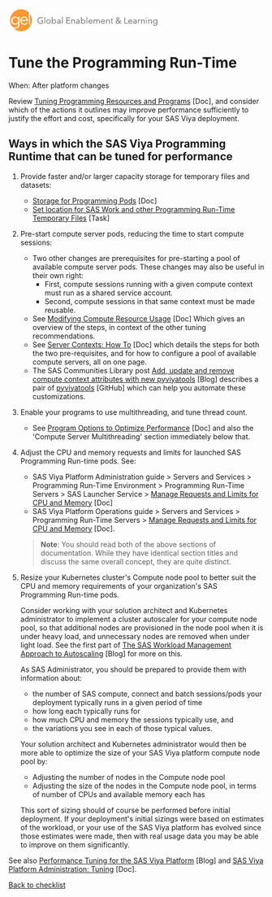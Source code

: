 ![Global Enablement & Learning](/img/gel_banner_logo_tech-partners.jpg)

# Tune the Programming Run-Time

<!--
SortString: 0440
Description: Tune the SAS Viya Platform Programming Run-time for better performance with your workload
Tags: Initial,New,Done
Topic: SAS Programming Run-time
Essential: -
Authors: David Stern
-->
When: After platform changes

Review [Tuning Programming Resources and Programs](https://go.documentation.sas.com/doc/en/sasadmincdc/default/caltuning/n1d39n9afq8a5un17r94wj63u1up.htm)
[Doc], and consider which of the actions it outlines may improve performance
sufficiently to justify the effort and cost, specifically for your SAS Viya deployment.

## Ways in which the SAS Viya Programming Runtime that can be tuned for performance

1. Provide faster and/or larger capacity storage for temporary files and datasets:
    * [Storage for Programming Pods](https://go.documentation.sas.com/doc/en/sasadmincdc/default/caltuning/n1d39n9afq8a5un17r94wj63u1up.htm#p1jxvhyy4vao3bn1g4t0ez8imawh) [Doc]
    * [Set location for SAS Work and other Programming Run-Time Temporary Files](./move_sas_work_and_spre_temporary_files_location.md) [Task]

1. Pre-start compute server pods, reducing the time to start compute sessions:
    * Two other changes are prerequisites for pre-starting a pool of available compute server pods. These changes may also be useful in their own right:
        *  First, compute sessions running with a given compute context must run as a shared service account.
        *  Second, compute sessions in that same context must be made reusable.
    * See [Modifying Compute Resource Usage](https://go.documentation.sas.com/doc/en/sasadmincdc/default/caltuning/n1d39n9afq8a5un17r94wj63u1up.htm#p1uaorpzhfu8jgn1sfcykyy9mg6l) [Doc] Which gives an overview of the steps, in context of the other tuning recommendations.
    * See [Server Contexts: How To](https://go.documentation.sas.com/doc/en/sasadmincdc/default/calcontexts/n1hjn8eobk5pyhn1wg3ja0drdl6h.htm) [Doc] which details the steps for both the two pre-requisites, and for how to configure a pool of available compute servers, all on one page.
    * The SAS Communities Library post [Add, update and remove compute context attributes with new pyviyatools](https://communities.sas.com/t5/SAS-Communities-Library/Add-update-and-remove-compute-context-attributes-with-new/ta-p/805531) [Blog] describes a pair of [pyviyatools](https://github.com/sassoftware/pyviyatools) [GitHub] which can help you automate these customizations.

1. Enable your programs to use multithreading, and tune thread count.
    * See [Program Options to Optimize Performance](https://go.documentation.sas.com/doc/en/sasadmincdc/default/caltuning/n1d39n9afq8a5un17r94wj63u1up.htm#n068wr87gcls35n1f907qjqhe1vh) [Doc] and also the 'Compute Server Multithreading' section immediately below that.

1. Adjust the CPU and memory requests and limits for launched SAS Programming Run-time pods. See:
    * SAS Viya Platform Administration guide > Servers and Services > Programming Run-Time Environment > Programming Run-Time Servers > SAS Launcher Service > [Manage Requests and Limits for CPU and Memory](https://go.documentation.sas.com/doc/en/sasadmincdc/default/calsrvpgm/n00002viyaprgmsrvs00000admin.htm#n122hqrs2ddqe9n19g34jfrftz4t) [Doc]
    * SAS Viya Platform Operations guide > Servers and Services > Programming Run-Time Servers > [Manage Requests and Limits for CPU and Memory](https://go.documentation.sas.com/doc/en/itopscdc/default/itopssrv/p0wvl5nf1lvyzfn16pqdgf9tybuo.htm#n0u9kbsqdgyoean1ofbds3oe4wq5) [Doc].

    > **Note**: You should read both of the above sections of documentation. While they have identical section titles and discuss the same overall concept, they are quite distinct.

1. Resize your Kubernetes cluster's Compute node pool to better suit the CPU and memory requirements of your organization's SAS Programming Run-time pods.

    Consider working with your solution architect and Kubernetes administrator to implement a cluster autoscaler for your compute node pool, so that additional nodes are provisioned in the node pool when it is under heavy load, and unnecessary nodes are removed when under light load. See the first part of [The SAS Workload Management Approach to Autoscaling](https://communities.sas.com/t5/SAS-Communities-Library/The-SAS-Workload-Management-Approach-to-Autoscaling/ta-p/825986) [Blog] for more on this.

   As SAS Administrator, you should be prepared to provide them with information about:

   * the number of SAS compute, connect and batch sessions/pods your deployment typically runs in a given period of time
   * how long each typically runs for
   * how much CPU and memory the sessions typically use, and
   * the variations you see in each of those typical values.

   Your solution architect and Kubernetes administrator would then be more able to optimize the size of your SAS Viya platform compute node pool by:

    * Adjusting the number of nodes in the Compute node pool
    * Adjusting the size of the nodes in the Compute node pool, in terms of number of CPUs and available memory each has

    This sort of sizing should of course be performed before initial deployment. If your deployment's initial sizings were based on estimates of the workload, or your use of the SAS Viya platform has evolved since those estimates were made, then with real usage data you may be able to improve on them significantly.

See also [Performance Tuning for the SAS Viya Platform](https://communities.sas.com/t5/SAS-Communities-Library/Performance-Tuning-for-the-SAS-Viya-Platform/ta-p/864106) [Blog] and [SAS Viya Platform Administration: Tuning](https://go.documentation.sas.com/doc/en/sasadmincdc/default/caltuning/titlepage.htm) [Doc].

[Back to checklist](../checklist.md)